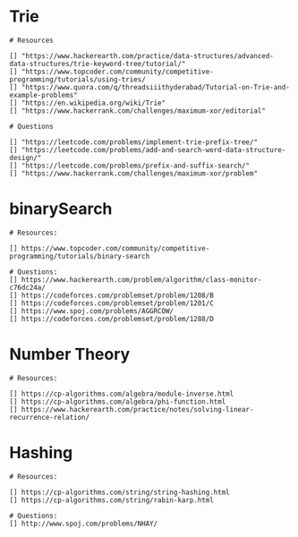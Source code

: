 # Trie

    # Resources

    [] "https://www.hackerearth.com/practice/data-structures/advanced-data-structures/trie-keyword-tree/tutorial/"
    [] "https://www.topcoder.com/community/competitive-programming/tutorials/using-tries/
    [] "https://www.quora.com/q/threadsiiithyderabad/Tutorial-on-Trie-and-example-problems"
    [] "https://en.wikipedia.org/wiki/Trie"
    [] "https://www.hackerrank.com/challenges/maximum-xor/editorial"

    # Questions

    [] "https://leetcode.com/problems/implement-trie-prefix-tree/"
    [] "https://leetcode.com/problems/add-and-search-word-data-structure-design/"
    [] "https://leetcode.com/problems/prefix-and-suffix-search/"
    [] "https://www.hackerrank.com/challenges/maximum-xor/problem"

# binarySearch

    # Resources:
    
    [] https://www.topcoder.com/community/competitive-programming/tutorials/binary-search

    # Questions:
    [] https://www.hackerearth.com/problem/algorithm/class-monitor-c76dc24a/
    [] https://codeforces.com/problemset/problem/1208/B
    [] https://codeforces.com/problemset/problem/1201/C
    [] https://www.spoj.com/problems/AGGRCOW/
    [] https://codeforces.com/problemset/problem/1288/D

# Number Theory

    # Resources:

    [] https://cp-algorithms.com/algebra/module-inverse.html
    [] https://cp-algorithms.com/algebra/phi-function.html
    [] https://www.hackerearth.com/practice/notes/solving-linear-recurrence-relation/

# Hashing

    # Resources:

    [] https://cp-algorithms.com/string/string-hashing.html
    [] https://cp-algorithms.com/string/rabin-karp.html
    
    # Questions:
    [] http://www.spoj.com/problems/NHAY/